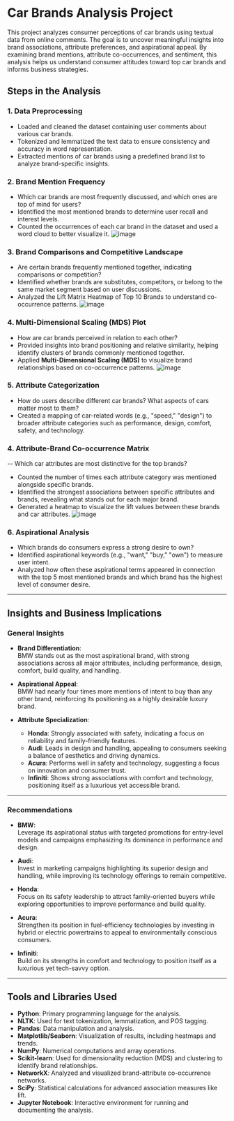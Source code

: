 # Car Brands Analysis Project

This project analyzes consumer perceptions of car brands using textual data from online comments. The goal is to uncover meaningful insights into brand associations, attribute preferences, and aspirational appeal. By examining brand mentions, attribute co-occurrences, and sentiment, this analysis helps us understand consumer attitudes toward top car brands and informs business strategies.

## Steps in the Analysis

### 1. Data Preprocessing

- Loaded and cleaned the dataset containing user comments about various car brands.
- Tokenized and lemmatized the text data to ensure consistency and accuracy in word representation.
- Extracted mentions of car brands using a predefined brand list to analyze brand-specific insights.

### 2. Brand Mention Frequency

- Which car brands are most frequently discussed, and which ones are top of mind for users?
- Identified the most mentioned brands to determine user recall and interest levels.
- Counted the occurrences of each car brand in the dataset and used a word cloud to better visualize it.
![image](https://github.com/user-attachments/assets/326614e2-795e-4073-a7c7-c1b40fe080c2)

### 3. Brand Comparisons and Competitive Landscape

- Are certain brands frequently mentioned together, indicating comparisons or competition?
- Identified whether brands are substitutes, competitors, or belong to the same market segment based on user discussions.
- Analyzed the Lift Matrix Heatmap of Top 10 Brands to understand co-occurrence patterns.
![image](https://github.com/user-attachments/assets/1e34e70c-b54d-42a2-8ff7-6deae327a0cc)


### 4. Multi-Dimensional Scaling (MDS) Plot

- How are car brands perceived in relation to each other?
- Provided insights into brand positioning and relative similarity, helping identify clusters of brands commonly mentioned together.
- Applied **Multi-Dimensional Scaling (MDS)** to visualize brand relationships based on co-occurrence patterns.
![image](https://github.com/user-attachments/assets/c27cbde3-5669-4836-8ba1-44711783c9dc)

### 5. Attribute Categorization

- How do users describe different car brands? What aspects of cars matter most to them?
- Created a mapping of car-related words (e.g., "speed," "design") to broader attribute categories such as performance, design, comfort, safety, and technology.

### 4. Attribute-Brand Co-occurrence Matrix

-- Which car attributes are most distinctive for the top brands?
- Counted the number of times each attribute category was mentioned alongside specific brands.
- Identified the strongest associations between specific attributes and brands, revealing what stands out for each major brand.
- Generated a heatmap to visualize the lift values between these brands and car attributes.
![image](https://github.com/user-attachments/assets/96eacce5-3aea-48ea-9a1f-17b6a1db78cc)

### 6. Aspirational Analysis

- Which brands do consumers express a strong desire to own?
- Identified aspirational keywords (e.g., "want," "buy," "own") to measure user intent.
- Analyzed how often these aspirational terms appeared in connection with the top 5 most mentioned brands and which brand has the highest level of consumer desire.

---

## Insights and Business Implications

### General Insights
- **Brand Differentiation**:  
  BMW stands out as the most aspirational brand, with strong associations across all major attributes, including performance, design, comfort, build quality, and handling.

- **Aspirational Appeal**:  
  BMW had nearly four times more mentions of intent to buy than any other brand, reinforcing its positioning as a highly desirable luxury brand.

- **Attribute Specialization**:
  - **Honda**: Strongly associated with safety, indicating a focus on reliability and family-friendly features.
  - **Audi**: Leads in design and handling, appealing to consumers seeking a balance of aesthetics and driving dynamics.
  - **Acura**: Performs well in safety and technology, suggesting a focus on innovation and consumer trust.
  - **Infiniti**: Shows strong associations with comfort and technology, positioning itself as a luxurious yet accessible brand.

---

### Recommendations
- **BMW**:  
  Leverage its aspirational status with targeted promotions for entry-level models and campaigns emphasizing its dominance in performance and design.

- **Audi**:  
  Invest in marketing campaigns highlighting its superior design and handling, while improving its technology offerings to remain competitive.

- **Honda**:  
  Focus on its safety leadership to attract family-oriented buyers while exploring opportunities to improve performance and build quality.

- **Acura**:  
  Strengthen its position in fuel-efficiency technologies by investing in hybrid or electric powertrains to appeal to environmentally conscious consumers.

- **Infiniti**:  
  Build on its strengths in comfort and technology to position itself as a luxurious yet tech-savvy option.

---

## Tools and Libraries Used

- **Python**: Primary programming language for the analysis.
- **NLTK**: Used for text tokenization, lemmatization, and POS tagging.
- **Pandas**: Data manipulation and analysis.
- **Matplotlib/Seaborn**: Visualization of results, including heatmaps and trends.
- **NumPy**: Numerical computations and array operations.
- **Scikit-learn**: Used for dimensionality reduction (MDS) and clustering to identify brand relationships.
- **NetworkX**: Analyzed and visualized brand-attribute co-occurrence networks.
- **SciPy**: Statistical calculations for advanced association measures like lift.
- **Jupyter Notebook**: Interactive environment for running and documenting the analysis.
